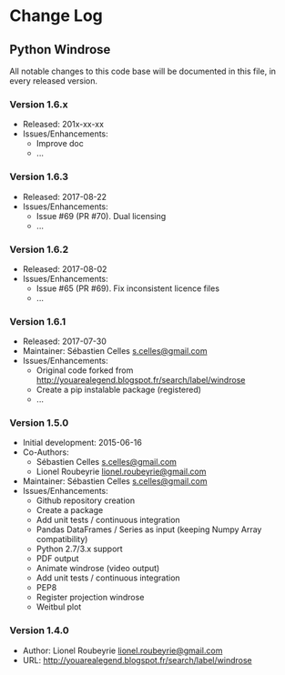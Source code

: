 # Change Log

## Python Windrose

All notable changes to this code base will be documented in this file,
in every released version.

### Version 1.6.x
- Released: 201x-xx-xx
- Issues/Enhancements:
  - Improve doc
  - ...

### Version 1.6.3
- Released: 2017-08-22
- Issues/Enhancements:
  - Issue #69 (PR #70). Dual licensing
  - ...

### Version 1.6.2
- Released: 2017-08-02
- Issues/Enhancements:
  - Issue #65 (PR #69). Fix inconsistent licence files
  - ...

### Version 1.6.1
- Released: 2017-07-30
- Maintainer: Sébastien Celles <s.celles@gmail.com>
- Issues/Enhancements:
  - Original code forked from http://youarealegend.blogspot.fr/search/label/windrose
  - Create a pip instalable package (registered)
  - ...

### Version 1.5.0
- Initial development: 2015-06-16
- Co-Authors:
  - Sébastien Celles <s.celles@gmail.com>
  - Lionel Roubeyrie <lionel.roubeyrie@gmail.com>
- Maintainer: Sébastien Celles <s.celles@gmail.com>
- Issues/Enhancements:
  - Github repository creation
  - Create a package
  - Add unit tests / continuous integration
  - Pandas DataFrames / Series as input (keeping Numpy Array compatibility)
  - Python 2.7/3.x support
  - PDF output
  - Animate windrose (video output)
  - Add unit tests / continuous integration
  - PEP8
  - Register projection windrose
  - Weitbul plot
  

### Version 1.4.0
- Author: Lionel Roubeyrie <lionel.roubeyrie@gmail.com>
- URL: http://youarealegend.blogspot.fr/search/label/windrose

